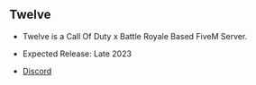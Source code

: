 ## Twelve

- Twelve is a Call Of Duty x Battle Royale Based FiveM Server.

- Expected Release: Late 2023

- [Discord](https://discord.gg/twelvedm)